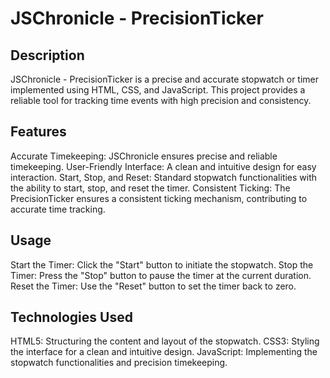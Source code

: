 # JSChronicle - PrecisionTicker

## Description
JSChronicle - PrecisionTicker is a precise and accurate stopwatch or timer implemented using HTML, CSS, and JavaScript. 
This project provides a reliable tool for tracking time events with high precision and consistency.

## Features
Accurate Timekeeping: JSChronicle ensures precise and reliable timekeeping.
User-Friendly Interface: A clean and intuitive design for easy interaction.
Start, Stop, and Reset: Standard stopwatch functionalities with the ability to start, stop, and reset the timer.
Consistent Ticking: The PrecisionTicker ensures a consistent ticking mechanism, contributing to accurate time tracking.

## Usage
Start the Timer: Click the "Start" button to initiate the stopwatch.
Stop the Timer: Press the "Stop" button to pause the timer at the current duration.
Reset the Timer: Use the "Reset" button to set the timer back to zero.


## Technologies Used
HTML5: Structuring the content and layout of the stopwatch.
CSS3: Styling the interface for a clean and intuitive design.
JavaScript: Implementing the stopwatch functionalities and precision timekeeping.
